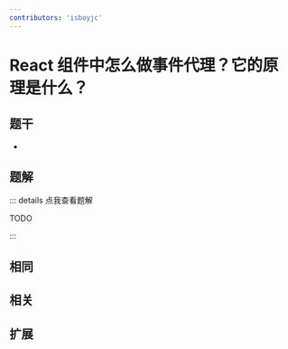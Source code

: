 ```yaml
---
contributors: 'isboyjc'
---
```


# React 组件中怎么做事件代理？它的原理是什么？


## 题干

- 



## 题解

::: details 点我查看题解

  TODO

:::



## 相同


## 相关


## 扩展

